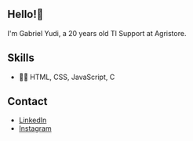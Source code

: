 <h2>Hello!👋</h2>
<p>I'm Gabriel Yudi, a 20 years old TI Support at Agristore.</p>
<h2>Skills</h2>
<ul>
  <li>
    👨‍💻 HTML, CSS, JavaScript, C
  </li>
</ul>
<h2>Contact</h2>
<ul>
  <li>
    <a href="https://www.linkedin/in/gabrielyudi">LinkedIn</a>
  </li>
  <li>
    <a href="https://www.instagram.com/yudistation">Instagram</a>
  </li>
</ul>

<!---
yudistation/yudistation is a ✨ special ✨ repository because its `README.md` (this file) appears on your GitHub profile.
You can click the Preview link to take a look at your changes.
--->
